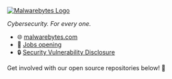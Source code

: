 [![Malwarebytes Logo](https://malwarebytes.com/images/malwarebytes-main-logo.png)](https://malwarebytes.com)

*Cybersecurity. For every one.*

* :globe_with_meridians: [malwarebytes.com](https://malwarebytes.com)
* :handshake: [Jobs opening](https://www.malwarebytes.com/jobs)
* :lock: [Security Vulnerability Disclosure](https://www.malwarebytes.com/secure)

Get involved with our open source repositories below! :open_hands:
